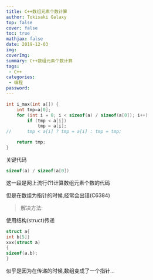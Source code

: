 ```yaml
---
title: C++数组元素个数计算
author: Tokisaki Galaxy
top: false
cover: false
toc: true
mathjax: false
date: 2019-12-03
img: 
coverImg: 
summary: C++数组元素个数计算
tags:
 - C++
categories: 
 - 编程
password: 
---
```


```cpp
int i_max(int a[]) {
	int tmp=a[0];
	for (int i = 0; i < sizeof(a) / sizeof(a[0]); i++)
		if (tmp < a[i])
			tmp = a[i];
//		tmp < a[i] ? tmp = a[i] : tmp = tmp;

	return tmp;
}
```

关键代码

```cpp
sizeof(a) / sizeof(a[0])
```

这一段是网上流行(?)计算数组元素个数的代码

但是在数组为指针的时候,经常会出错(C6384)

> 解决方法:

使用结构(struct)传递
```cpp
struct a{
int b[5]}
xxx(struct a)
{
sizeof(a.b);
}
````
似乎是因为在传递的时候,数组变成了一个指针...
